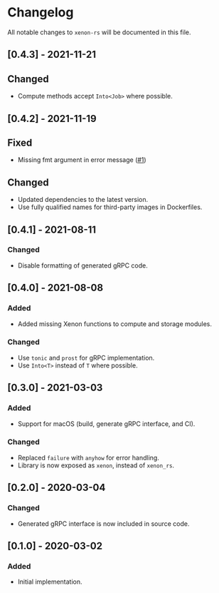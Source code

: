# Changelog

All notable changes to `xenon-rs` will be documented in this file.

## [0.4.3] - 2021-11-21
## Changed
- Compute methods accept `Into<Job>` where possible.

## [0.4.2] - 2021-11-19
## Fixed
- Missing fmt argument in error message ([#1](https://github.com/onnovalkering/xenon-rs/pull/1))

## Changed
- Updated dependencies to the latest version.
- Use fully qualified names for third-party images in Dockerfiles.

## [0.4.1] - 2021-08-11
### Changed
- Disable formatting of generated gRPC code.

## [0.4.0] - 2021-08-08
### Added
- Added missing Xenon functions to compute and storage modules.

### Changed
- Use `tonic` and `prost` for gRPC implementation.
- Use `Into<T>` instead of `T` where possible.

## [0.3.0] - 2021-03-03
### Added
- Support for macOS (build, generate gRPC interface, and CI).

### Changed
- Replaced `failure` with `anyhow` for error handling.
- Library is now exposed as `xenon`, instead of `xenon_rs`.

## [0.2.0] - 2020-03-04
### Changed
- Generated gRPC interface is now included in source code.

## [0.1.0] - 2020-03-02
### Added
- Initial implementation.
